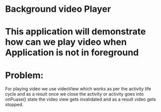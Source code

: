 # Background video Player

# This application will demonstrate how can we play video when Application is not in foreground

# Problem: 
For playing video we use videoView which works as per the activity life cycle and as a result once we close the activity or activity goes into onPuase() state the video view gets invalidated and as a result video gets stopped.
